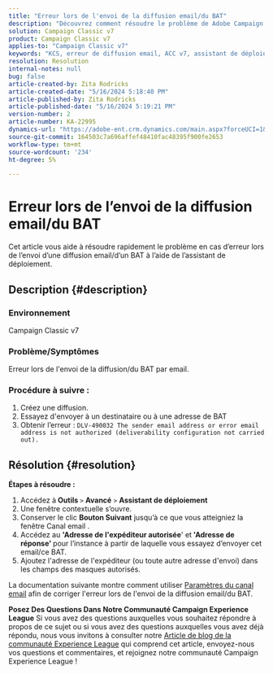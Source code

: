 ```yaml
---
title: "Erreur lors de l'envoi de la diffusion email/du BAT"
description: "Découvrez comment résoudre le problème de Adobe Campaign Classic en cas d’erreur lors de l’envoi d’un email de diffusion/BAT à l’aide de l’assistant de déploiement."
solution: Campaign Classic v7
product: Campaign Classic v7
applies-to: "Campaign Classic v7"
keywords: "KCS, erreur de diffusion email, ACC v7, assistant de déploiement"
resolution: Resolution
internal-notes: null
bug: false
article-created-by: Zita Rodricks
article-created-date: "5/16/2024 5:18:40 PM"
article-published-by: Zita Rodricks
article-published-date: "5/16/2024 5:19:21 PM"
version-number: 2
article-number: KA-22995
dynamics-url: "https://adobe-ent.crm.dynamics.com/main.aspx?forceUCI=1&pagetype=entityrecord&etn=knowledgearticle&id=64691951-a813-ef11-9f89-6045bd0298d4"
source-git-commit: 164503c7a696affef48410fac48395f900fe2653
workflow-type: tm+mt
source-wordcount: '234'
ht-degree: 5%

---
```


# Erreur lors de l’envoi de la diffusion email/du BAT


Cet article vous aide à résoudre rapidement le problème en cas d’erreur lors de l’envoi d’une diffusion email/d’un BAT à l’aide de l’assistant de déploiement.

## Description {#description}


### <b>Environnement</b>

Campaign Classic v7



### <b>Problème/Symptômes</b>

Erreur lors de l&#39;envoi de la diffusion/du BAT par email.

### <b>Procédure à suivre :</b>

1. Créez une diffusion.
2. Essayez d&#39;envoyer à un destinataire ou à une adresse de BAT
3. Obtenir l’erreur : `DLV-490032 The sender email address or error email address is not authorized (deliverability configuration not carried out).`



## Résolution {#resolution}

<b>Étapes à résoudre :</b>
1. Accédez à<b> Outils </b>`>`  <b>Avancé</b> `>`  <b>Assistant de déploiement</b>
2. Une fenêtre contextuelle s’ouvre.
3. Conserver le clic <b>Bouton Suivant</b> jusqu’à ce que vous atteigniez la fenêtre Canal email .
4. Accédez au <b>&#39;Adresse de l&#39;expéditeur autorisée</b>&#39; et<b> &#39;Adresse de réponse&#39; </b>pour l’instance à partir de laquelle vous essayez d’envoyer cet email/ce BAT.
5. Ajoutez l&#39;adresse de l&#39;expéditeur (ou toute autre adresse d&#39;envoi) dans les champs des masques autorisés.




La documentation suivante montre comment utiliser [Paramètres du canal email](https://experienceleague.adobe.com/docs/campaign-classic/using/installing-campaign-classic/initial-configuration/deploying-an-instance.html#email-channel-parameters) afin de corriger l&#39;erreur lors de l&#39;envoi de la diffusion email/du BAT.


<b>Posez Des Questions Dans Notre Communauté Campaign Experience League</b>
Si vous avez des questions auxquelles vous souhaitez répondre à propos de ce sujet ou si vous avez des questions auxquelles vous avez déjà répondu, nous vous invitons à consulter notre [Article de blog de la communauté Experience League](https://experienceleaguecommunities.adobe.com/t5/adobe-campaign-classic-blogs/introducing-top-kcs-articles-curated-for-your-troubleshooting/bc-p/672426#M132 "Suivez le lien.") qui comprend cet article, envoyez-nous vos questions et commentaires, et rejoignez notre communauté Campaign Experience League !
